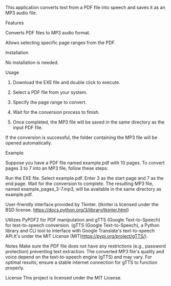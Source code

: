 This application converts text from a PDF file into speech and saves it as an MP3 audio file.

Features

Converts PDF files to MP3 audio format.

Allows selecting specific page ranges from the PDF.


Installation

No installation is needed.


Usage

1. Download the EXE file and double click to execute.

2. Select a PDF file from your system.

3. Specify the page range to convert.

4. Wait for the conversion process to finish.

5. Once completed, the MP3 file will be saved in the same directory as the input PDF file.

If the conversion is successful, the folder containing the MP3 file will be opened automatically.

Example

Suppose you have a PDF file named example.pdf with 10 pages. To convert pages 3 to 7 into an MP3 file, follow these steps:

Run the EXE file.
Select example.pdf.
Enter 3 as the start page and 7 as the end page.
Wait for the conversion to complete.
The resulting MP3 file, named example_pages_3-7.mp3, will be available in the same directory as example.pdf.



User-friendly interface provided by Tkinter. (tkinter is licensed under the BSD license. https://docs.python.org/3/library/tkinter.html)

Utilizes PyPDF2 for PDF manipulation and gTTS (Google Text-to-Speech) for text-to-speech conversion. (gTTS (Google Text-to-Speech), a Python library and CLI tool to interface with Google Translate's text-to-speech API.It's under the MIT License (MIT)https://pypi.org/project/gTTS/). 



Notes
Make sure the PDF file does not have any restrictions (e.g., password protection) preventing text extraction.
The converted MP3 file's quality and voice depend on the text-to-speech engine (gTTS) and may vary.
For optimal results, ensure a stable internet connection for gTTS to function properly.

License
This project is licensed under the MIT License.
